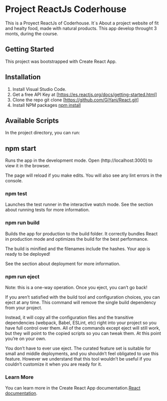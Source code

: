 
# Project ReactJs Coderhouse

This is a Proyect ReactJs of Coderhouse.
It´s About a project website of fit and healty food, made with natural products.
This app develop  throught 3 monts, during the course. 


## Getting Started
This project was bootstrapped with Create React App.

## Installation
1. Install Visual Studio Code.
2. Get a free API Key at [https://es.reactjs.org/docs/getting-started.html]
3. Clone the repo git clone [https://github.com/GiYani/React.git]
4. Install NPM packages [npm install](https://docs.npmjs.com/cli/v8/commands/npm-install)
## Available Scripts
In the project directory, you can run:

## npm start
Runs the app in the development mode.
Open (http://localhost:3000) to view it in the browser.

The page will reload if you make edits.
You will also see any lint errors in the console.

### npm test
Launches the test runner in the interactive watch mode.
See the section about running tests for more information.

### npm run build
Builds the app for production to the build folder.
It correctly bundles React in production mode and optimizes the build for the best performance.

The build is minified and the filenames include the hashes.
Your app is ready to be deployed!

See the section about deployment for more information.

### npm run eject
Note: this is a one-way operation. Once you eject, you can’t go back!

If you aren’t satisfied with the build tool and configuration choices, you can eject at any time. This command will remove the single build dependency from your project.

Instead, it will copy all the configuration files and the transitive dependencies (webpack, Babel, ESLint, etc) right into your project so you have full control over them. All of the commands except eject will still work, but they will point to the copied scripts so you can tweak them. At this point you’re on your own.

You don’t have to ever use eject. The curated feature set is suitable for small and middle deployments, and you shouldn’t feel obligated to use this feature. However we understand that this tool wouldn’t be useful if you couldn’t customize it when you are ready for it.

### Learn More
You can learn more in the Create React App documentation.[React documentation](https://reactjs.org/).




